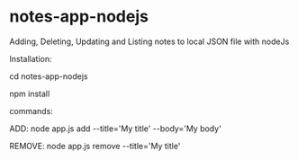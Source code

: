 # notes-app-nodejs
Adding, Deleting, Updating and Listing notes to local JSON file with nodeJs

Installation:

cd notes-app-nodejs

npm install

commands:

ADD: node app.js add --title='My title' --body='My body'

REMOVE: node app.js remove --title='My title'
